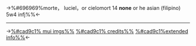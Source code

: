 ->%#696969%morte， luciel，or  cielomort
14 **none** or he asian (filipino) 5w4 infj%%<-

***
->[%#cad9c1% mui imgs%%](https://rentry.co/romancia)
[%#cad9c1% credits%%](https://rentry.co/memoire)
[%#cad9c1%extended info%%](https://rentry.co/marionetto)<-